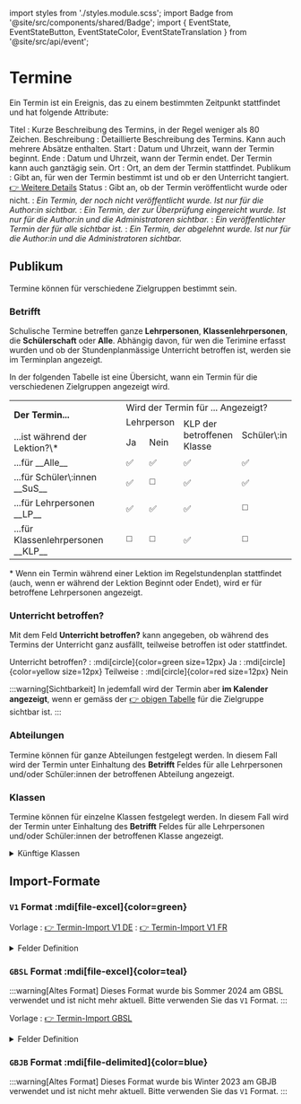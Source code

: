 
import styles from './styles.module.scss';
import Badge from '@site/src/components/shared/Badge';
import { EventState, EventStateButton, EventStateColor, EventStateTranslation } from '@site/src/api/event';

# Termine

Ein Termin ist ein Ereignis, das zu einem bestimmten Zeitpunkt stattfindet und hat folgende Attribute:

Titel
: Kurze Beschreibung des Termins, in der Regel weniger als 80 Zeichen.
Beschreibung
: Detaillierte Beschreibung des Termins. Kann auch mehrere Absätze enthalten.
Start
: Datum und Uhrzeit, wann der Termin beginnt.
Ende
: Datum und Uhrzeit, wann der Termin endet. Der Termin kann auch ganztägig sein.
Ort
: Ort, an dem der Termin stattfindet.
Publikum
: Gibt an, für wen der Termin bestimmt ist und ob er den Unterricht tangiert. [👉 Weitere Details](#publikum)
Status
: Gibt an, ob der Termin veröffentlicht wurde oder nicht.
: <Badge icon={EventStateButton.DRAFT}
                    color={EventStateColor.DRAFT}
                    title={EventStateTranslation.DRAFT}
                    text={EventStateTranslation.DRAFT}
                    iconSide='left'
					className={styles.badge}
                />  *Ein Termin, der noch nicht veröffentlicht wurde. Ist nur für die Author\:in sichtbar.*
: <Badge icon={EventStateButton.REVIEW}
                    color={EventStateColor.REVIEW}
                    title={EventStateTranslation.REVIEW}
                    text={EventStateTranslation.REVIEW}
                    iconSide='left'
					className={styles.badge}
                /> *Ein Termin, der zur Überprüfung eingereicht wurde. Ist nur für die Author\:in und die Administratoren sichtbar.*
: <Badge icon={EventStateButton.PUBLISHED}
                    color={EventStateColor.PUBLISHED}
                    title={EventStateTranslation.PUBLISHED}
                    text={EventStateTranslation.PUBLISHED}
                    iconSide='left'
					className={styles.badge}
                /> *Ein veröffentlichter Termin der für alle sichtbar ist.*
: <Badge icon={EventStateButton.REFUSED}
                    color={EventStateColor.REFUSED}
                    title={EventStateTranslation.REFUSED}
                    text={EventStateTranslation.REFUSED}
                    iconSide='left'
					className={styles.badge}
                /> *Ein Termin, der abgelehnt wurde. Ist nur für die Author\:in und die Administratoren sichtbar.*


## Publikum

Termine können für verschiedene Zielgruppen bestimmt sein.

### Betrifft
Schulische Termine betreffen ganze __Lehrpersonen__, __Klassenlehrpersonen__, die __Schülerschaft__ oder __Alle__. Abhängig davon, für wen die Terimine erfasst wurden und ob der Stundenplanmässige Unterricht betroffen ist, werden sie im Terminplan angezeigt.

In der folgenden Tabelle ist eine Übersicht, wann ein Termin für die verschiedenen Zielgruppen angezeigt wird.

<table className={styles.audience}>
	<tbody>
		<tr>
			<td rowSpan="2" className={styles.left}><b>Der Termin...</b></td>
			<td colSpan="4">Wird der Termin für ... Angezeigt?</td>
		</tr>
		<tr>
			<td colSpan="2">Lehrperson</td>
			<td rowSpan="2">KLP der <br />betroffenen <br />Klasse</td>
			<td rowSpan="2">Schüler\:in</td>
		</tr>
		<tr>
            <td className={styles.left}>...ist während der Lektion?\*</td>
			<td>Ja</td>
			<td>Nein</td>
		</tr>
		<tr className={styles.line}>
			<td className={styles.left}>...für __Alle__</td>
			<td>✅</td>
			<td>✅</td>
			<td>✅</td>
			<td>✅</td>
		</tr>
		<tr>
			<td className={styles.left}>...für Schüler\:innen __SuS__</td>
			<td>✅</td>
			<td>◻️</td>
			<td>✅</td>
			<td>✅</td>
		</tr>
		<tr>
			<td className={styles.left}>...für Lehrpersonen __LP__</td>
			<td>✅</td>
			<td>✅</td>
			<td>✅</td>
			<td>◻️</td>
		</tr>
		<tr>
			<td className={styles.left}>...für Klassenlehrpersonen __KLP__</td>
			<td>◻️</td>
			<td>◻️</td>
			<td>✅</td>
			<td>◻️</td>
		</tr>
	</tbody>
</table>

\* Wenn ein Termin während einer Lektion im Regelstundenplan stattfindet (auch, wenn er während der Lektion Beginnt oder Endet), wird er für betroffene Lehrpersonen angezeigt.

### Unterricht betroffen?

Mit dem Feld __Unterricht betroffen?__ kann angegeben, ob während des Termins der Unterricht ganz ausfällt, teilweise betroffen ist oder stattfindet.

Unterricht betroffen?
: :mdi[circle]{color=green size=12px} Ja
: :mdi[circle]{color=yellow size=12px} Teilweise
: :mdi[circle]{color=red size=12px} Nein

:::warning[Sichtbarkeit]
In jedemfall wird der Termin aber **im Kalender angezeigt**, wenn er gemäss der [👉 obigen Tabelle](#betrifft) für die Zielgruppe sichtbar ist.
:::

### Abteilungen
Termine können für ganze Abteilungen festgelegt werden. In diesem Fall wird der Termin unter Einhaltung des __Betrifft__ Feldes für alle Lehrpersonen und/oder Schüler:innen der betroffenen Abteilung angezeigt.

### Klassen
Termine können für einzelne Klassen festgelegt werden. In diesem Fall wird der Termin unter Einhaltung des __Betrifft__ Feldes für alle Lehrpersonen und/oder Schüler:innen der betroffenen Klasse angezeigt.

<details>
<summary>
Künftige Klassen
</summary>

Für Klassen, die noch nicht in WebUntis geführt werden, können entsprechende Klassen bereits im Voraus hinterlegt werden __:mdi[dots-vertical-circle-outline] > Künftige Klassen__:

export const year = ((new Date()).getFullYear()+5) % 100

Exakter Klassenname
: bspw. __{year}Ga__ oder __{year}mB__
Ganze Jahrgangsstufe
: bspw. __{year}G__ oder __{year}m__
: nur Abteilungsweise möglich

</details>


## Import-Formate

### `V1` Format :mdi[file-excel]{color=green}

Vorlage
: [👉 Termin-Import V1 DE](./assets/[2024-04-24]%20Import-Format-v1%20DE.xlsx)
: [👉 Termin-Import V1 FR](./assets/[2024-04-24]%20Import-Format-v1%20FR.xlsx)

<details>
<summary>Felder Definition</summary>

| **Spalte**                        | **Datentyp/ Wertebereich**                                                                                                       | **Beschreibung**                                                                                                                                                                                                                                                                                                                                                                                       | **Beispiel**                                                                                   |
|:----------------------------------|:---------------------------------------------------------------------------------------------------------------------------------|:-------------------------------------------------------------------------------------------------------------------------------------------------------------------------------------------------------------------------------------------------------------------------------------------------------------------------------------------------------------------------------------------------------|:-----------------------------------------------------------------------------------------------|
| **KW**                            | -                                                                                                                                | Kalenderwoche, wird automatisch vom Startdatum berechnet. Dient zur Integritätsprüfung.                                                                                                                                                                                                                                                                                                                |                                                                                                |
| **Wochentag**                     | -                                                                                                                                | Wochentag, wird automatisch vom Startdatum berechnet. Dient zur Integritätsprüfung.                                                                                                                                                                                                                                                                                                                    |                                                                                                |
| **Titel**                         | Text                                                                                                                             | Kurzbeschreibung des Termins                                                                                                                                                                                                                                                                                                                                                                           | *Solothurner Filmtage 25i*                                                                     |
| **Datum Beginn**                  | Datum im Format __dd.mm.yyyy__                                                                                                   | Startdatum                                                                                                                                                                                                                                                                                                                                                                                             | *12.01.2024*                                                                                   |
| **Zeit Beginn**                   | *[optional]* Zeit im Format __HH:MM__                                                                                            | Zeit des Terminstarts. <br /> Ganztägige Termine haben ein leeres Feld.                                                                                                                                                                                                                                                                                                                                | *12:00*                                                                                        |
| **Datum Ende**                    | Datum im Format __dd.mm.yyyy__                                                                                                   | Enddatum                                                                                                                                                                                                                                                                                                                                                                                               | *12.01.2024*                                                                                   |
| **Zeit Ende**                     | *[optional]* Zeit im Format __HH:MM__                                                                                            | Zeit des Terminendes. Ganztägige Termine haben ein leeres Feld. Ist das Feld leer und gleichzeitig die Startzeit gesetzt, wird die Endzeit auf die Startzeit festgelegt.                                                                                                                                                                                                                               | *12:15*                                                                                        |
| **Ort**                           | *[optional]* Text                                                                                                                | Ortsangaben                                                                                                                                                                                                                                                                                                                                                                                            | *F102*                                                                                         |
| **Beschreibung**                  | Text, mehrzeilig(Zeilenumbruch kann mit `Alt+Enter` erzeugt werden)                                                              | Ausführliche Beschreibung des Termins.                                                                                                                                                                                                                                                                                                                                                                 | *Der Filmanlass GYM4, FMS3, WMS3 in Zusammenarbeit mit dem Filmpodium und der Filmgilde.*      |
| **GYMD**                          | *[optional]* `0`, `1`                                                                                                            | Sind alle vom GYM GBSL betroffen? Ein leerer Wert bedeutet Nein ( `0`)                                                                                                                                                                                                                                                                                                                                 |                                                                                                |
| **GYMD/GYMF**                     | *[optional]* `0`, `1`                                                                                                            | Sind alle vom bilinguen GYM GBSL betroffen? Ein leerer Wert bedeutet Nein ( `0`)                                                                                                                                                                                                                                                                                                                       |                                                                                                |
| **GYMF**                          | *[optional]* `0`, `1`                                                                                                            | Sind alle vom Maturité GBJB betroffen? Ein leerer Wert bedeutet Nein ( `0`)                                                                                                                                                                                                                                                                                                                            |                                                                                                |
| **GYMF/GYMD**                     | *[optional]* `0`, `1`                                                                                                            | Sind alle vom bilinguen Maturité GBJB betroffen? Ein leerer Wert bedeutet Nein ( `0`)                                                                                                                                                                                                                                                                                                                  |                                                                                                |
| **FMS**                           | *[optional]* `0`, `1`                                                                                                            | Sind alle der FMS betroffen? Ein leerer Wert bedeutet Nein ( `0`)                                                                                                                                                                                                                                                                                                                                      |                                                                                                |
| **FMS/ECG**                       | *[optional]* `0`, `1`                                                                                                            | Sind alle der FMS/ECG betroffen? Ein leerer Wert bedeutet Nein ( `0`)                                                                                                                                                                                                                                                                                                                                  |                                                                                                |
| **ECG**                           | *[optional]* `0`, `1`                                                                                                            | Sind alle des ECG’s betroffen? Ein leerer Wert bedeutet Nein ( `0`)                                                                                                                                                                                                                                                                                                                                    |                                                                                                |
| **ECG/FMS**                       | *[optional]* `0`, `1`                                                                                                            | Sind alle vom bilinguen ECG betroffen? Ein leerer Wert bedeutet Nein ( `0`)                                                                                                                                                                                                                                                                                                                            |                                                                                                |
| **WMS**                           | *[optional]* `0`, `1`                                                                                                            | Sind alle der WMS betroffen? Ein leerer Wert bedeutet Nein ( `0`)                                                                                                                                                                                                                                                                                                                                      |                                                                                                |
| **ESC**                           | *[optional]* `0`, `1`                                                                                                            | Sind alle des ESC betroffen? Ein leerer Wert bedeutet Nein ( `0`)                                                                                                                                                                                                                                                                                                                                      |                                                                                                |
| **FMPäd**                         | *[optional]* `0`, `1`                                                                                                            | Sind alle vom FMPäd betroffen? Ein leerer Wert bedeutet Nein ( `0`)                                                                                                                                                                                                                                                                                                                                    |                                                                                                |
| **MSOP**                          | *[optional]* `0`, `1`                                                                                                            | Sind alle des MSOP betroffen? Ein leerer Wert bedeutet Nein ( `0`)                                                                                                                                                                                                                                                                                                                                     |                                                                                                |
| **Passerelle**                    | *[optional]* `0`, `1`                                                                                                            | Sind alle der Passerelle betroffen? Ein leerer Wert bedeutet Nein ( `0`)                                                                                                                                                                                                                                                                                                                               |                                                                                                |
| **Bilingue LP’s auch betroffen?** | *[optional]* `0`, `1` Wird nur beachtet, wenn eine Bilingue-Schule (GYMD/GYMF, GYMF/GYMD oder ECG/FMS, FMS/ECG) ausgewählt wurde | Sind alle LP’s des GBJB anzusprechen, dann werden die Schulen bspw. `GYMF, GYMF/GYMD, ECG, ESC` ausgewählt.<br />Für LP’s des GBSL, welche an Bilingue-Klassen unterrichten (bspw. bei `27mT`) wird der Termin **nicht** angezeigt, ausser dieses Feld wird auf `1` gestellt.                                                                                                                          |                                                                                                |
| **Klassen**                       | *[optional]* Klassenbezeichnungen, mit Komma getrennt. Mit `*` wird angegeben, dass alle der Jahrgangsstufe betroffen sind.      |                                                                                                                                                                                                                                                                                                                                                                                                        | -   `25h, 25i, 24K` <br />Alle 24er GYMD:<br />-   `24G*`<br />Alle 25er GYMF:<br />-   `25m*` |
| **Ausgeschlossene Klassen**       | *[optional]* Auszuschliessende Klassen der Spalte "Klassen"                                                                      | Wenn alle deutschsprachigen Klassen der JG. Stufe 27 gemeint sind (ohne Bilingue Klassen), so kommt diese Spalte zum Einsatz.                                                                                                                                                                                                                                                                          | - "Klasse": `27*`<br />- "Ausgeschlossene Klassen": `27Gw, 27Gx, 27Gy`                         |
| **Betrifft**                      | __LP__, __KLP__, __STUDENTS__, __ALL__                                                                                           | **LP**: nur Lehrpersonen, die an den gegebenen Klassen unterrichten, sind betroffen.<br />**KLP**: nur Klassenlehrpersonen sind betroffen<br />**STUDENTS**: nur die Schüler:innen sowie Lehrpersonen, deren Unterricht tangiert wird, sind betroffen. Zusätzliche werden diese Termine den KLP’s der betroffenen Klassen angezeigt.<br />**ALL**: Alle, sowohl LP’s wie auch STUDENTS sind betroffen. |                                                                                                |
| **Unterricht betroffen?**         | __YES__, __PARTIAL__ , __NO__                                                                                                    | **YES**: der Unterricht kann nicht in gewohnter Form stattfinden (die ganze Klasse ist bspw. abwesend)<br />**PARTIAL**: der Unterricht ist teilweise betroffen (bspw. einige Personen fehlen), kann aber normal stattfinden.<br />**NO**: der Unterricht ist nicht tangiert – bspw. Noteneingabe in Evento…                                                                                           |                                                                                                |

</details>

### `GBSL` Format :mdi[file-excel]{color=teal}

:::warning[Altes Format]
Dieses Format wurde bis Sommer 2024 am GBSL verwendet und ist nicht mehr aktuell. Bitte verwenden Sie das `V1` Format.
:::

Vorlage
: [👉 Termin-Import GBSL](./assets/[2024-05-21]%20Import-Format-GBSL.xlsx)


<details>
<summary>Felder Definition</summary>

| **Spalte**                                                                | **Datentyp/ Wertebereich**                                          | **Beschreibung**                                                                                                                                                                                                                                                                                                                                                                                              | **Beispiel**                                                                              |
|:--------------------------------------------------------------------------|:--------------------------------------------------------------------|:--------------------------------------------------------------------------------------------------------------------------------------------------------------------------------------------------------------------------------------------------------------------------------------------------------------------------------------------------------------------------------------------------------------|:------------------------------------------------------------------------------------------|
| A: **KW**                                                                 | -                                                                   | Kalenderwoche, wird automatisch vom Startdatum berechnet. Dient zur Integritätsprüfung.                                                                                                                                                                                                                                                                                                                       |                                                                                           |
| B: **Wochentag**                                                          | -                                                                   | Wochentag, wird automatisch vom Startdatum berechnet. Dient zur Integritätsprüfung.                                                                                                                                                                                                                                                                                                                           |                                                                                           |
| C: **Stichwort**                                                          | Text                                                                | Kurzbeschreibung des Termins                                                                                                                                                                                                                                                                                                                                                                                  | *Solothurner Filmtage 25i*                                                                |
| D: **Datum Beginn**                                                       | Datum im Format __dd.mm.yyyy__                                      | Startdatum                                                                                                                                                                                                                                                                                                                                                                                                    | *12.01.2024*                                                                              |
| E: **Zeit Beginn**                                                        | *[optional]* Zeit im Format __HH:MM__                               | Zeit des Terminstarts. <br /> Ganztägige Termine haben ein leeres Feld.                                                                                                                                                                                                                                                                                                                                       | *12:00*                                                                                   |
| F: **Datum Ende**                                                         | Datum im Format __dd.mm.yyyy__                                      | Enddatum                                                                                                                                                                                                                                                                                                                                                                                                      | *12.01.2024*                                                                              |
| G: **Zeit Ende**                                                          | *[optional]* Zeit im Format __HH:MM__                               | Zeit des Terminendes. Ganztägige Termine haben ein leeres Feld. Ist das Feld leer und gleichzeitig die Startzeit gesetzt, wird die Endzeit auf die Startzeit festgelegt.                                                                                                                                                                                                                                      | *12:15*                                                                                   |
| H: **Ort**                                                                | *[optional]* Text                                                   | Ortsangaben                                                                                                                                                                                                                                                                                                                                                                                                   | *F102*                                                                                    |
| I: **betroffene Lehrkräfte**                                              | Angaben über betroffene Lehrkräfte                                  | Ausführliche Beschreibung des Termins.                                                                                                                                                                                                                                                                                                                                                                        | *Der Filmanlass GYM4, FMS3, WMS3 in Zusammenarbeit mit dem Filmpodium und der Filmgilde.* |
| J: **GYM**                                                                | *[optional]* `GYM`                                                  | Sind alle vom GYM GBSL betroffen? Ein leerer Wert bedeutet Nein ( `0`)                                                                                                                                                                                                                                                                                                                                        |                                                                                           |
| K: **FMS**                                                                | *[optional]* `FMS`                                                  | Sind alle vom GYM GBSL betroffen? Ein leerer Wert bedeutet Nein ( `0`)                                                                                                                                                                                                                                                                                                                                        |                                                                                           |
| L: **WMS**                                                                | *[optional]* `WMS`                                                  | Sind alle vom GYM GBSL betroffen? Ein leerer Wert bedeutet Nein ( `0`)                                                                                                                                                                                                                                                                                                                                        |                                                                                           |
| M: **Beschreibung**                                                       | Text, mehrzeilig(Zeilenumbruch kann mit `Alt+Enter` erzeugt werden) | Ausführliche Beschreibung des Termins.                                                                                                                                                                                                                                                                                                                                                                        | *Der Filmanlass GYM4, FMS3, WMS3 in Zusammenarbeit mit dem Filmpodium und der Filmgilde.* |
| N: **Jahrgangsstufe**                                                     | *[optional]* Abteilung + Ausbildungsjahr, mit Komma getrennt        |                                                                                                                                                                                                                                                                                                                                                                                                               | `WMS2` oder `GYM1, GYM1 bilingue`                                                         |
| O: **Einzelne Klassen**                                                   | *[optional]* Klassenbezeichnungen, mit Komma getrennt.              |                                                                                                                                                                                                                                                                                                                                                                                                               | `27Ga, 25h, 25i, 24K`                                                                     |
| P: **Betrifft**<br />  0=KLP<br />  1=LP<br />  2=SuS<br />  3=Alle       | *[optional]* `0`, `1`, `2`, `3`                                     | **0: KLP**: nur Klassenlehrpersonen sind betroffen<br />**1: LP**: nur Lehrpersonen, die an den gegebenen Klassen unterrichten, sind betroffen.<br />**2: SuS**: nur die Schüler:innen sowie Lehrpersonen, deren Unterricht tangiert wird, sind betroffen. Zusätzliche werden diese Termine den KLP’s der betroffenen Klassen angezeigt.<br />**3: ALL**: Alle, sowohl LP’s wie auch STUDENTS sind betroffen. |                                                                                           |
| Q: **Unterricht Betroffen?**<br />  0=Nein<br />  1=Teilweise<br />  2=Ja | *[optional]* `0`, `1`, `2`                                          | **0: Nein**: der Unterricht ist nicht tangiert – bspw. Noteneingabe in Evento…<br />**1: Teilweise**: der Unterricht ist teilweise betroffen (bspw. einige Personen fehlen), kann aber normal stattfinden.<br />**2: Ja**: der Unterricht kann nicht in gewohnter Form stattfinden (die ganze Klasse ist bspw. abwesend)                                                                                      |                                                                                           |

</details>

### `GBJB` Format :mdi[file-delimited]{color=blue}

:::warning[Altes Format]
Dieses Format wurde bis Winter 2023 am GBJB verwendet und ist nicht mehr aktuell. Bitte verwenden Sie das `V1` Format.
:::

